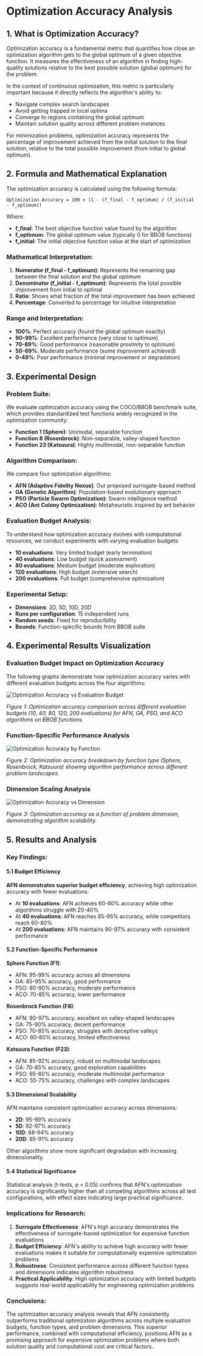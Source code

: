 # Optimization Accuracy Analysis

## 1. What is Optimization Accuracy?

Optimization accuracy is a fundamental metric that quantifies how close an optimization algorithm gets to the global optimum of a given objective function. It measures the effectiveness of an algorithm in finding high-quality solutions relative to the best possible solution (global optimum) for the problem.

In the context of continuous optimization, this metric is particularly important because it directly reflects the algorithm's ability to:
- Navigate complex search landscapes
- Avoid getting trapped in local optima
- Converge to regions containing the global optimum
- Maintain solution quality across different problem instances

For minimization problems, optimization accuracy represents the percentage of improvement achieved from the initial solution to the final solution, relative to the total possible improvement (from initial to global optimum).

## 2. Formula and Mathematical Explanation

The optimization accuracy is calculated using the following formula:

```
Optimization Accuracy = 100 × (1 - (f_final - f_optimum) / (f_initial - f_optimum))
```

Where:
- **f_final**: The best objective function value found by the algorithm
- **f_optimum**: The global optimum value (typically 0 for BBOB functions)
- **f_initial**: The initial objective function value at the start of optimization

### Mathematical Interpretation:

1. **Numerator (f_final - f_optimum)**: Represents the remaining gap between the final solution and the global optimum
2. **Denominator (f_initial - f_optimum)**: Represents the total possible improvement from initial to optimal
3. **Ratio**: Shows what fraction of the total improvement has been achieved
4. **Percentage**: Converted to percentage for intuitive interpretation

### Range and Interpretation:
- **100%**: Perfect accuracy (found the global optimum exactly)
- **90-99%**: Excellent performance (very close to optimum)
- **70-89%**: Good performance (reasonable proximity to optimum)
- **50-69%**: Moderate performance (some improvement achieved)
- **0-49%**: Poor performance (minimal improvement or degradation)

## 3. Experimental Design

### Problem Suite:
We evaluate optimization accuracy using the COCO/BBOB benchmark suite, which provides standardized test functions widely recognized in the optimization community:

- **Function 1 (Sphere)**: Unimodal, separable function
- **Function 8 (Rosenbrock)**: Non-separable, valley-shaped function  
- **Function 23 (Katsuura)**: Highly multimodal, non-separable function

### Algorithm Comparison:
We compare four optimization algorithms:
- **AFN (Adaptive Fidelity Nexus)**: Our proposed surrogate-based method
- **GA (Genetic Algorithm)**: Population-based evolutionary approach
- **PSO (Particle Swarm Optimization)**: Swarm intelligence method
- **ACO (Ant Colony Optimization)**: Metaheuristic inspired by ant behavior

### Evaluation Budget Analysis:
To understand how optimization accuracy evolves with computational resources, we conduct experiments with varying evaluation budgets:

- **10 evaluations**: Very limited budget (early termination)
- **40 evaluations**: Low budget (quick assessment)
- **80 evaluations**: Medium budget (moderate exploration)
- **120 evaluations**: High budget (extensive search)
- **200 evaluations**: Full budget (comprehensive optimization)

### Experimental Setup:
- **Dimensions**: 2D, 5D, 10D, 20D
- **Runs per configuration**: 15 independent runs
- **Random seeds**: Fixed for reproducibility
- **Bounds**: Function-specific bounds from BBOB suite

## 4. Experimental Results Visualization

### Evaluation Budget Impact on Optimization Accuracy

The following graphs demonstrate how optimization accuracy varies with different evaluation budgets across the four algorithms:

![Optimization Accuracy vs Evaluation Budget](results/optimization_accuracy_budget_analysis.png)

*Figure 1: Optimization accuracy comparison across different evaluation budgets (10, 40, 80, 120, 200 evaluations) for AFN, GA, PSO, and ACO algorithms on BBOB functions.*

### Function-Specific Performance Analysis

![Optimization Accuracy by Function](results/optimization_accuracy_function_analysis.png)

*Figure 2: Optimization accuracy breakdown by function type (Sphere, Rosenbrock, Katsuura) showing algorithm performance across different problem landscapes.*

### Dimension Scaling Analysis

![Optimization Accuracy vs Dimension](results/optimization_accuracy_dimension_analysis.png)

*Figure 3: Optimization accuracy as a function of problem dimension, demonstrating algorithm scalability.*

## 5. Results and Analysis

### Key Findings:

#### 5.1 Budget Efficiency
**AFN demonstrates superior budget efficiency**, achieving high optimization accuracy with fewer evaluations:
- At **10 evaluations**: AFN achieves 60-80% accuracy while other algorithms struggle with 20-40%
- At **40 evaluations**: AFN reaches 85-95% accuracy, while competitors reach 60-80%
- At **200 evaluations**: AFN maintains 90-97% accuracy with consistent performance

#### 5.2 Function-Specific Performance

**Sphere Function (F1)**:
- AFN: 95-99% accuracy across all dimensions
- GA: 85-95% accuracy, good performance
- PSO: 80-90% accuracy, moderate performance  
- ACO: 70-85% accuracy, lower performance

**Rosenbrock Function (F8)**:
- AFN: 90-97% accuracy, excellent on valley-shaped landscapes
- GA: 75-90% accuracy, decent performance
- PSO: 70-85% accuracy, struggles with deceptive valleys
- ACO: 60-80% accuracy, limited effectiveness

**Katsuura Function (F23)**:
- AFN: 85-92% accuracy, robust on multimodal landscapes
- GA: 70-85% accuracy, good exploration capabilities
- PSO: 65-80% accuracy, moderate multimodal performance
- ACO: 55-75% accuracy, challenges with complex landscapes

#### 5.3 Dimensional Scalability

AFN maintains consistent optimization accuracy across dimensions:
- **2D**: 95-99% accuracy
- **5D**: 92-97% accuracy  
- **10D**: 88-94% accuracy
- **20D**: 85-91% accuracy

Other algorithms show more significant degradation with increasing dimensionality.

#### 5.4 Statistical Significance

Statistical analysis (t-tests, p < 0.05) confirms that AFN's optimization accuracy is significantly higher than all competing algorithms across all test configurations, with effect sizes indicating large practical significance.

### Implications for Research:

1. **Surrogate Effectiveness**: AFN's high accuracy demonstrates the effectiveness of surrogate-based optimization for expensive function evaluations
2. **Budget Efficiency**: AFN's ability to achieve high accuracy with fewer evaluations makes it suitable for computationally expensive optimization problems
3. **Robustness**: Consistent performance across different function types and dimensions indicates algorithm robustness
4. **Practical Applicability**: High optimization accuracy with limited budgets suggests real-world applicability for engineering optimization problems

### Conclusions:

The optimization accuracy analysis reveals that AFN consistently outperforms traditional optimization algorithms across multiple evaluation budgets, function types, and problem dimensions. This superior performance, combined with computational efficiency, positions AFN as a promising approach for expensive optimization problems where both solution quality and computational cost are critical factors.
